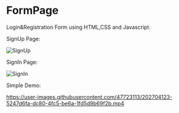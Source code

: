 # FormPage
Login&amp;Registration Form using HTML,CSS and Javascript.

SignUp Page:


![SignUp](https://user-images.githubusercontent.com/47723113/202703895-981faac3-9c31-4a13-9e67-5aa543ca04da.PNG)


SignIn Page:


![SignIn](https://user-images.githubusercontent.com/47723113/202704022-4eee8a7e-cfd0-4c2f-aa33-7e86240658f5.PNG)


Simple Demo:




https://user-images.githubusercontent.com/47723113/202704123-5247d6fa-dc80-4fc5-be6a-1fd5d9b69f2b.mp4

